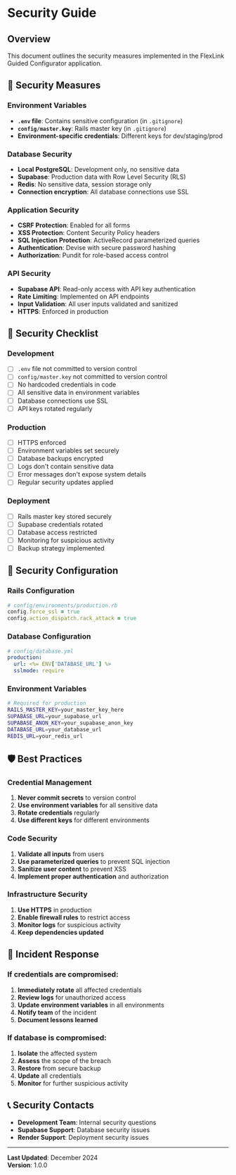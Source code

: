 # Security Guide

## Overview
This document outlines the security measures implemented in the FlexLink Guided Configurator application.

## 🔐 Security Measures

### Environment Variables
- **`.env` file**: Contains sensitive configuration (in `.gitignore`)
- **`config/master.key`**: Rails master key (in `.gitignore`)
- **Environment-specific credentials**: Different keys for dev/staging/prod

### Database Security
- **Local PostgreSQL**: Development only, no sensitive data
- **Supabase**: Production data with Row Level Security (RLS)
- **Redis**: No sensitive data, session storage only
- **Connection encryption**: All database connections use SSL

### Application Security
- **CSRF Protection**: Enabled for all forms
- **XSS Protection**: Content Security Policy headers
- **SQL Injection Protection**: ActiveRecord parameterized queries
- **Authentication**: Devise with secure password hashing
- **Authorization**: Pundit for role-based access control

### API Security
- **Supabase API**: Read-only access with API key authentication
- **Rate Limiting**: Implemented on API endpoints
- **Input Validation**: All user inputs validated and sanitized
- **HTTPS**: Enforced in production

## 🚨 Security Checklist

### Development
- [ ] `.env` file not committed to version control
- [ ] `config/master.key` not committed to version control
- [ ] No hardcoded credentials in code
- [ ] All sensitive data in environment variables
- [ ] Database connections use SSL
- [ ] API keys rotated regularly

### Production
- [ ] HTTPS enforced
- [ ] Environment variables set securely
- [ ] Database backups encrypted
- [ ] Logs don't contain sensitive data
- [ ] Error messages don't expose system details
- [ ] Regular security updates applied

### Deployment
- [ ] Rails master key stored securely
- [ ] Supabase credentials rotated
- [ ] Database access restricted
- [ ] Monitoring for suspicious activity
- [ ] Backup strategy implemented

## 🔧 Security Configuration

### Rails Configuration
```ruby
# config/environments/production.rb
config.force_ssl = true
config.action_dispatch.rack_attack = true
```

### Database Configuration
```yaml
# config/database.yml
production:
  url: <%= ENV['DATABASE_URL'] %>
  sslmode: require
```

### Environment Variables
```bash
# Required for production
RAILS_MASTER_KEY=your_master_key_here
SUPABASE_URL=your_supabase_url
SUPABASE_ANON_KEY=your_supabase_anon_key
DATABASE_URL=your_database_url
REDIS_URL=your_redis_url
```

## 🛡️ Best Practices

### Credential Management
1. **Never commit secrets** to version control
2. **Use environment variables** for all sensitive data
3. **Rotate credentials** regularly
4. **Use different keys** for different environments

### Code Security
1. **Validate all inputs** from users
2. **Use parameterized queries** to prevent SQL injection
3. **Sanitize user content** to prevent XSS
4. **Implement proper authentication** and authorization

### Infrastructure Security
1. **Use HTTPS** in production
2. **Enable firewall rules** to restrict access
3. **Monitor logs** for suspicious activity
4. **Keep dependencies updated**

## 🚨 Incident Response

### If credentials are compromised:
1. **Immediately rotate** all affected credentials
2. **Review logs** for unauthorized access
3. **Update environment variables** in all environments
4. **Notify team** of the incident
5. **Document lessons learned**

### If database is compromised:
1. **Isolate** the affected system
2. **Assess** the scope of the breach
3. **Restore** from secure backup
4. **Update** all credentials
5. **Monitor** for further suspicious activity

## 📞 Security Contacts

- **Development Team**: Internal security questions
- **Supabase Support**: Database security issues
- **Render Support**: Deployment security issues

---

**Last Updated**: December 2024  
**Version**: 1.0.0 